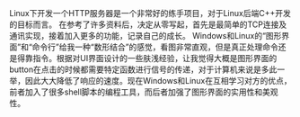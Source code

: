 Linux下开发一个HTTP服务器是一个非常好的练手项目，对于Linux后端C++开发的目标而言。 
在参考了许多资料后，决定从零写起，首先是最简单的TCP连接及通讯实现，接着加入更多的功能，记录自己的成长。 
Windows和Linux的“图形界面”和“命令行”给我一种“数形结合”的感觉，看图非常直观，但是真正处理命令还是得靠指令。根据对UI界面设计的一些肤浅经验，让我觉得大概是图形界面的button在点击的时候都需要特定函数进行信号的传递，对于计算机来说是多此一举，因此大大降低了响应的速度。现在Windows和Linux在互相学习对方的优点，前者加入了很多shell脚本的编程工具，而后者加强了图形界面的实用性和美观性。 
